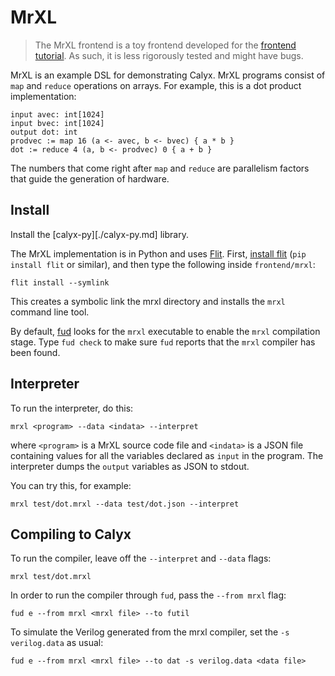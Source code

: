 # MrXL

> The MrXL frontend is a toy frontend developed for the [frontend tutorial][fronttut]. As such, it is less rigorously tested and might have bugs.

MrXL is an example DSL for demonstrating Calyx. MrXL programs consist of `map` and `reduce` operations on arrays. For example, this is a dot product implementation:

    input avec: int[1024]
    input bvec: int[1024]
    output dot: int
    prodvec := map 16 (a <- avec, b <- bvec) { a * b }
    dot := reduce 4 (a, b <- prodvec) 0 { a + b }

The numbers that come right after `map` and `reduce` are parallelism factors that guide the generation of hardware.


Install
-------

Install the [calyx-py][./calyx-py.md] library.

The MrXL implementation is in Python and uses [Flit][].
First, [install flit][flit] (`pip install flit` or similar), and then type the
following inside `frontend/mrxl`:

    flit install --symlink

This creates a symbolic link the mrxl directory and installs the `mrxl` command
line tool.

By default, [fud](../tools/fud.md) looks for the `mrxl` executable to enable
the `mrxl` compilation stage.
Type `fud check` to make sure `fud` reports that the `mrxl` compiler has been
found.


Interpreter
-----------

To run the interpreter, do this:

    mrxl <program> --data <indata> --interpret

where `<program>` is a MrXL source code file and `<indata>` is a JSON file containing values for all the variables declared as `input` in the program. The interpreter dumps the `output` variables as JSON to stdout.

You can try this, for example:

    mrxl test/dot.mrxl --data test/dot.json --interpret

Compiling to Calyx
------------------

To run the compiler, leave off the `--interpret` and `--data` flags:

    mrxl test/dot.mrxl

In order to run the compiler through `fud`, pass the `--from mrxl` flag:

    fud e --from mrxl <mrxl file> --to futil

To simulate the Verilog generated from the mrxl compiler, set the `-s
verilog.data` as usual:

    fud e --from mrxl <mrxl file> --to dat -s verilog.data <data file>


[flit]: https://flit.readthedocs.io/en/latest/index.html
[fronttut]: ../tutorial/frontend-tut.md
